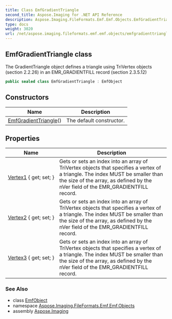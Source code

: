 ```yaml
---
title: Class EmfGradientTriangle
second_title: Aspose.Imaging for .NET API Reference
description: Aspose.Imaging.FileFormats.Emf.Emf.Objects.EmfGradientTriangle class. The GradientTriangle object defines a triangle using TriVertex objects section 2.2.26 in an EMR_GRADIENTFILL record section 2.3.5.12
type: docs
weight: 3020
url: /net/aspose.imaging.fileformats.emf.emf.objects/emfgradienttriangle/
---
```

## EmfGradientTriangle class

The GradientTriangle object defines a triangle using TriVertex objects (section 2.2.26) in an EMR_GRADIENTFILL record (section 2.3.5.12)

```csharp
public sealed class EmfGradientTriangle : EmfObject
```

## Constructors

| Name | Description |
| --- | --- |
| [EmfGradientTriangle](emfgradienttriangle/)() | The default constructor. |

## Properties

| Name | Description |
| --- | --- |
| [Vertex1](../../aspose.imaging.fileformats.emf.emf.objects/emfgradienttriangle/vertex1/) { get; set; } | Gets or sets an index into an array of TriVertex objects that specifies a vertex of a triangle. The index MUST be smaller than the size of the array, as defined by the nVer field of the EMR_GRADIENTFILL record. |
| [Vertex2](../../aspose.imaging.fileformats.emf.emf.objects/emfgradienttriangle/vertex2/) { get; set; } | Gets or sets an index into an array of TriVertex objects that specifies a vertex of a triangle. The index MUST be smaller than the size of the array, as defined by the nVer field of the EMR_GRADIENTFILL record. |
| [Vertex3](../../aspose.imaging.fileformats.emf.emf.objects/emfgradienttriangle/vertex3/) { get; set; } | Gets or sets an index into an array of TriVertex objects that specifies a vertex of a triangle. The index MUST be smaller than the size of the array, as defined by the nVer field of the EMR_GRADIENTFILL record. |

### See Also

* class [EmfObject](../emfobject/)
* namespace [Aspose.Imaging.FileFormats.Emf.Emf.Objects](../../aspose.imaging.fileformats.emf.emf.objects/)
* assembly [Aspose.Imaging](../../)


